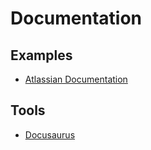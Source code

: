 # Documentation

## Examples

- [Atlassian Documentation](https://confluence.atlassian.com)

## Tools

- [Docusaurus](/docusaurus.md)

<!--
https://github.com/livekit/livekit-docs
https://liveblocks.io/docs
-->
